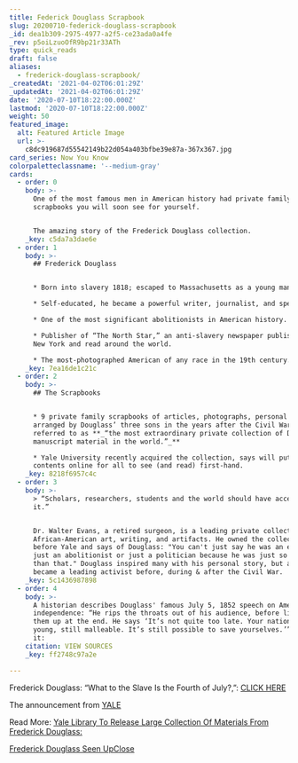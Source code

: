 ```yaml
---
title: Federick Douglass Scrapbook
slug: 20200710-federick-douglass-scrapbook
_id: dea1b309-2975-4977-a2f5-ce23ada0a4fe
_rev: p5oiLzuoOfR9bp21r33ATh
type: quick_reads
draft: false
aliases:
  - frederick-douglass-scrapbook/
_createdAt: '2021-04-02T06:01:29Z'
_updatedAt: '2021-04-02T06:01:29Z'
date: '2020-07-10T18:22:00.000Z'
lastmod: '2020-07-10T18:22:00.000Z'
weight: 50
featured_image:
  alt: Featured Article Image
  url: >-
    c8dc919687d55542149b22d054a403bfbe39e87a-367x367.jpg
card_series: Now You Know
colorpaletteclassname: '--medium-gray'
cards:
  - order: 0
    body: >-
      One of the most famous men in American history had private family
      scrapbooks you will soon see for yourself.


      The amazing story of the Frederick Douglass collection.
    _key: c5da7a3dae6e
  - order: 1
    body: >-
      ## Frederick Douglass


      * Born into slavery 1818; escaped to Massachusetts as a young man.

      * Self-educated, he became a powerful writer, journalist, and speaker.

      * One of the most significant abolitionists in American history.

      * Publisher of “The North Star,” an anti-slavery newspaper published in
      New York and read around the world.

      * The most-photographed American of any race in the 19th century.
    _key: 7ea16de1c21c
  - order: 2
    body: >-
      ## The Scrapbooks


      * 9 private family scrapbooks of articles, photographs, personal letters
      arranged by Douglass’ three sons in the years after the Civil War,
      referred to as **_“the most extraordinary private collection of Douglass
      manuscript material in the world.”_**

      * Yale University recently acquired the collection, says will put the
      contents online for all to see (and read) first-hand.
    _key: 8218f6957c4c
  - order: 3
    body: >-
      > “Scholars, researchers, students and the world should have access to
      it.”


      Dr. Walter Evans, a retired surgeon, is a leading private collector of
      African-American art, writing, and artifacts. He owned the collection
      before Yale and says of Douglass: "You can't just say he was an editor or
      just an abolitionist or just a politician because he was just so much more
      than that." Douglass inspired many with his personal story, but also
      became a leading activist before, during & after the Civil War.
    _key: 5c1436987898
  - order: 4
    body: >-
      A historian describes Douglass' famous July 5, 1852 speech on American
      independence: “He rips the throats out of his audience, before lifting
      them up at the end. He says ‘It’s not quite too late. Your nation is still
      young, still malleable. It’s still possible to save yourselves.’” -- Read
      it:
    citation: VIEW SOURCES
    _key: ff2748c97a2e

---
```

Frederick Douglass: “What to the Slave Is the Fourth of July?,”: [CLICK HERE](https://nmaahc.si.edu/blog-post/nations-story-what-slave-fourth-july)

The announcement from [YALE](https://beinecke.library.yale.edu/DouglassCollection)

Read More: [Yale Library To Release Large Collection Of Materials From Frederick Douglass:](https://www.npr.org/2020/07/09/889307989/yale-library-to-release-large-collection-of-materials-from-frederick-douglass)

[Frederick Douglass Seen UpClose](https://www.nytimes.com/2020/07/03/arts/frederick-douglass-yale.html)